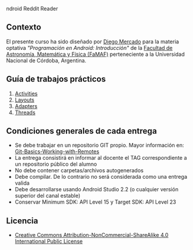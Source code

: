 ndroid Reddit Reader

## Contexto

El presente curso ha sido diseñado por [Diego Mercado](https://github.com/mercadodiego) para la materia optativa _"Programación en Android: Introducción"_ de la [Facultad de Astronomía, Matemática y Física (FaMAF)](http://www.famaf.unc.edu.ar/) perteneciente a la Universidad Nacional de Córdoba, Argentina. 

## Guía de trabajos prácticos

1. [Activities](https://github.com/mercadodiego/RedditReader/tree/activities_assignment)
2. [Layouts](https://github.com/mercadodiego/RedditReader/tree/layout_assignment)
3. [Adapters](https://github.com/mercadodiego/RedditReader/tree/adapters_assignment)
4. [Threads](https://github.com/mercadodiego/RedditReader/tree/threads_assignment)

## Condiciones generales de cada entrega

* Se debe trabajar en un repositorio GIT propio. Mayor información en: [Git-Basics-Working-with-Remotes](https://git-scm.com/book/en/v2/Git-Basics-Working-with-Remotes)
* La entrega consistirá en informar al docente el TAG correspondiente a un repositorio público del alumno
* No debe contener carpetas/archivos autogenerados
* Debe compilar. De lo contrario no será considerada como una entrega valida
* Debe desarrollarse usando Android Studio 2.2 (o cualquier versión superior del canal estable)
* Conservar Minimum SDK: API Level 15 y Target SDK: API Level 23 

## Licencia

* [Creative Commons Attribution-NonCommercial-ShareAlike 4.0 International Public License](https://creativecommons.org/licenses/by-nc-sa/4.0/legalcode)

